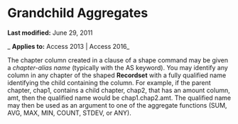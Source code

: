 
# Grandchild Aggregates

 **Last modified:** June 29, 2011

 _ **Applies to:** Access 2013 | Access 2016_

The chapter column created in a clause of a shape command may be given a  _chapter-alias name_ (typically with the AS keyword). You may identify any column in any chapter of the shaped **Recordset** with a fully qualified name identifying the child containing the column. For example, if the parent chapter, chap1, contains a child chapter, chap2, that has an amount column, amt, then the qualified name would be chap1.chap2.amt. The qualified name may then be used as an argument to one of the aggregate functions (SUM, AVG, MAX, MIN, COUNT, STDEV, or ANY).

